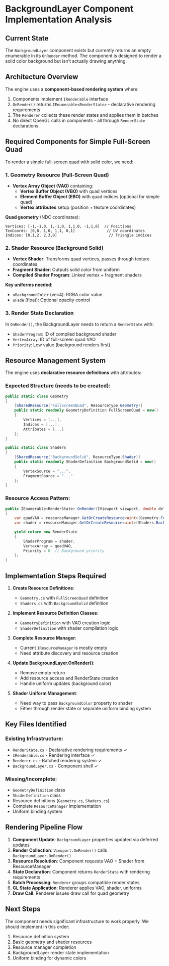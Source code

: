# BackgroundLayer Component Implementation Analysis

## Current State

The `BackgroundLayer` component exists but currently returns an empty enumerable in its `OnRender` method. The component is designed to render a solid color background but isn't actually drawing anything.

## Architecture Overview

The engine uses a **component-based rendering system** where:

1. Components implement `IRenderable` interface
2. `OnRender()` returns `IEnumerable<RenderState>` - declarative rendering requirements
3. The `Renderer` collects these render states and applies them in batches
4. No direct OpenGL calls in components - all through `RenderState` declarations

## Required Components for Simple Full-Screen Quad

To render a simple full-screen quad with solid color, we need:

### 1. Geometry Resource (Full-Screen Quad)

- **Vertex Array Object (VAO)** containing:
  - **Vertex Buffer Object (VBO)** with quad vertices
  - **Element Buffer Object (EBO)** with quad indices (optional for simple quad)
  - **Vertex attributes** setup (position + texture coordinates)

**Quad geometry** (NDC coordinates):

```
Vertices: [-1,-1,0, 1,-1,0, 1,1,0, -1,1,0]  // Positions
TexCoords: [0,0, 1,0, 1,1, 0,1]              // UV coordinates
Indices: [0,1,2, 2,3,0]                       // Triangle indices
```

### 2. Shader Resource (Background Solid)

- **Vertex Shader**: Transforms quad vertices, passes through texture coordinates
- **Fragment Shader**: Outputs solid color from uniform
- **Compiled Shader Program**: Linked vertex + fragment shaders

**Key uniforms needed**:

- `uBackgroundColor` (vec4): RGBA color value
- `uFade` (float): Optional opacity control

### 3. Render State Declaration

In `OnRender()`, the BackgroundLayer needs to return a `RenderState` with:

- `ShaderProgram`: ID of compiled background shader
- `VertexArray`: ID of full-screen quad VAO
- `Priority`: Low value (background renders first)

## Resource Management System

The engine uses **declarative resource definitions** with attributes:

### Expected Structure (needs to be created):

```csharp
public static class Geometry
{
    [SharedResource("FullScreenQuad", ResourceType.Geometry)]
    public static readonly GeometryDefinition FullScreenQuad = new()
    {
        Vertices = [...],
        Indices = [...],
        Attributes = [...]
    };
}

public static class Shaders
{
    [SharedResource("BackgroundSolid", ResourceType.Shader)]
    public static readonly ShaderDefinition BackgroundSolid = new()
    {
        VertexSource = "...",
        FragmentSource = "..."
    };
}
```

### Resource Access Pattern:

```csharp
public IEnumerable<RenderState> OnRender(IViewport viewport, double deltaTime)
{
    var quadVAO = resourceManager.GetOrCreateResource<uint>(Geometry.FullScreenQuad);
    var shader = resourceManager.GetOrCreateResource<uint>(Shaders.BackgroundSolid);

    yield return new RenderState
    {
        ShaderProgram = shader,
        VertexArray = quadVAO,
        Priority = 0  // Background priority
    };
}
```

## Implementation Steps Required

1. **Create Resource Definitions**:

   - `Geometry.cs` with `FullScreenQuad` definition
   - `Shaders.cs` with `BackgroundSolid` definition

2. **Implement Resource Definition Classes**:

   - `GeometryDefinition` with VAO creation logic
   - `ShaderDefinition` with shader compilation logic

3. **Complete Resource Manager**:

   - Current `IResourceManager` is mostly empty
   - Need attribute discovery and resource creation

4. **Update BackgroundLayer.OnRender()**:

   - Remove empty return
   - Add resource access and RenderState creation
   - Handle uniform updates (background color)

5. **Shader Uniform Management**:
   - Need way to pass `BackgroundColor` property to shader
   - Either through render state or separate uniform binding system

## Key Files Identified

### Existing Infrastructure:

- `RenderState.cs` - Declarative rendering requirements ✓
- `IRenderable.cs` - Rendering interface ✓
- `Renderer.cs` - Batched rendering system ✓
- `BackgroundLayer.cs` - Component shell ✓

### Missing/Incomplete:

- `GeometryDefinition` class
- `ShaderDefinition` class
- Resource definitions (`Geometry.cs`, `Shaders.cs`)
- Complete `ResourceManager` implementation
- Uniform binding system

## Rendering Pipeline Flow

1. **Component Update**: `BackgroundLayer` properties updated via deferred updates
2. **Render Collection**: `Viewport.OnRender()` calls `BackgroundLayer.OnRender()`
3. **Resource Resolution**: Component requests VAO + Shader from ResourceManager
4. **State Declaration**: Component returns `RenderState` with rendering requirements
5. **Batch Processing**: `Renderer` groups compatible render states
6. **GL State Application**: Renderer applies VAO, shader, uniforms
7. **Draw Call**: Renderer issues draw call for quad geometry

## Next Steps

The component needs significant infrastructure to work properly. We should implement in this order:

1. Resource definition system
2. Basic geometry and shader resources
3. Resource manager completion
4. BackgroundLayer render state implementation
5. Uniform binding for dynamic colors
